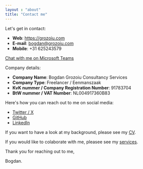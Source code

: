 ```yaml
---
layout : "about"
title: "Contact me"
---
```


Let's get in contact:
* **Web**: https://grozoiu.com
* **E-mail**: bogdan@grozoiu.com
* **Mobile**: +31 625243579

[Chat with me on Microsoft Teams](https://teams.microsoft.com/l/chat/0/0?tenantId=b3381c97-d06f-47f3-80be-b9397a6b1d13&users=bogdan@grozoiu.com)

Company details:
* **Company Name**: Bogdan Grozoiu Consultancy Services
* **Company Type**: Freelancer / Eenmanszaak
* **KvK nummer / Company Registration Number**: 91783704
* **BtW nummer / VAT Number**: NL004917360B83

Here's how you can reach out to me on social media: 
* [Twitter / X](https://X.com/bogdangr)
* [GitHub](https://github.com/bogdan-grozoiu)
* [LinkedIn](https://linkedin.com/in/bogdan-grozoiu)

If you want to have a look at my background, please see my [CV](/cv/).

If you would like to colaborate with me, pleasee see my [services](/services/).

Thank you for reaching out to me,

Bogdan.